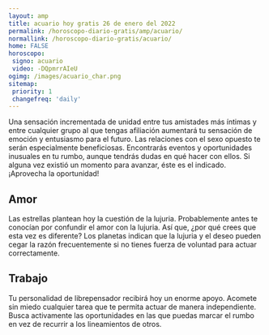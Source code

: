 ```yaml
---
layout: amp
title: acuario hoy gratis 26 de enero del 2022 
permalink: /horoscopo-diario-gratis/amp/acuario/
normallink: /horoscopo-diario-gratis/acuario/
home: FALSE
horoscopo:
 signo: acuario
 video: -DQpmrrAIeU
ogimg: /images/acuario_char.png
sitemap:
 priority: 1
 changefreq: 'daily'
---
```



Una sensación incrementada de unidad entre tus amistades más íntimas y entre cualquier grupo al que tengas afiliación aumentará tu sensación de emoción y entusiasmo para el futuro. Las relaciones con el sexo opuesto te serán especialmente beneficiosas. Encontrarás eventos y oportunidades inusuales en tu rumbo, aunque tendrás dudas en qué hacer con ellos. Si alguna vez existió un momento para avanzar, éste es el indicado. ¡Aprovecha la oportunidad!

## Amor

Las estrellas plantean hoy la cuestión de la lujuria. Probablemente antes te conocían por confundir el amor con la lujuria. Así que, ¿por qué crees que esta vez es diferente? Los planetas indican que la lujuria y el deseo pueden cegar la razón frecuentemente si no tienes fuerza de voluntad para actuar correctamente.

## Trabajo

Tu personalidad de librepensador recibirá hoy un enorme apoyo. Acomete sin miedo cualquier tarea que te permita actuar de manera independiente. Busca activamente las oportunidades en las que puedas marcar el rumbo en vez de recurrir a los lineamientos de otros.